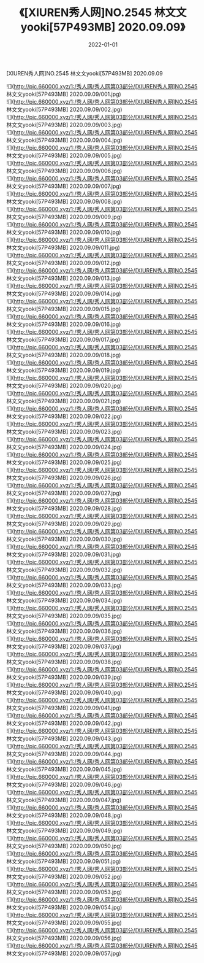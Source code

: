 ﻿---
layout: post
title:  《[XIUREN秀人网]NO.2545 林文文yooki[57P493MB] 2020.09.09》
date:   2022-01-01
img: http://pic.660000.xyz/1:/秀人网/秀人网第03部分/[XIUREN秀人网]NO.2545 林文文yooki[57P493MB] 2020.09.09/000.jpg
categories: [美女, 清纯, 唯美]
---

[XIUREN秀人网]NO.2545 林文文yooki[57P493MB] 2020.09.09

 ![](http://pic.660000.xyz/1:/秀人网/秀人网第03部分/[XIUREN秀人网]NO.2545 林文文yooki[57P493MB] 2020.09.09/001.jpg) <br>![](http://pic.660000.xyz/1:/秀人网/秀人网第03部分/[XIUREN秀人网]NO.2545 林文文yooki[57P493MB] 2020.09.09/002.jpg) <br>![](http://pic.660000.xyz/1:/秀人网/秀人网第03部分/[XIUREN秀人网]NO.2545 林文文yooki[57P493MB] 2020.09.09/003.jpg) <br>![](http://pic.660000.xyz/1:/秀人网/秀人网第03部分/[XIUREN秀人网]NO.2545 林文文yooki[57P493MB] 2020.09.09/004.jpg) <br>![](http://pic.660000.xyz/1:/秀人网/秀人网第03部分/[XIUREN秀人网]NO.2545 林文文yooki[57P493MB] 2020.09.09/005.jpg) <br>![](http://pic.660000.xyz/1:/秀人网/秀人网第03部分/[XIUREN秀人网]NO.2545 林文文yooki[57P493MB] 2020.09.09/006.jpg) <br>![](http://pic.660000.xyz/1:/秀人网/秀人网第03部分/[XIUREN秀人网]NO.2545 林文文yooki[57P493MB] 2020.09.09/007.jpg) <br>![](http://pic.660000.xyz/1:/秀人网/秀人网第03部分/[XIUREN秀人网]NO.2545 林文文yooki[57P493MB] 2020.09.09/008.jpg) <br>![](http://pic.660000.xyz/1:/秀人网/秀人网第03部分/[XIUREN秀人网]NO.2545 林文文yooki[57P493MB] 2020.09.09/009.jpg) <br>![](http://pic.660000.xyz/1:/秀人网/秀人网第03部分/[XIUREN秀人网]NO.2545 林文文yooki[57P493MB] 2020.09.09/010.jpg) <br>![](http://pic.660000.xyz/1:/秀人网/秀人网第03部分/[XIUREN秀人网]NO.2545 林文文yooki[57P493MB] 2020.09.09/011.jpg) <br>![](http://pic.660000.xyz/1:/秀人网/秀人网第03部分/[XIUREN秀人网]NO.2545 林文文yooki[57P493MB] 2020.09.09/012.jpg) <br>![](http://pic.660000.xyz/1:/秀人网/秀人网第03部分/[XIUREN秀人网]NO.2545 林文文yooki[57P493MB] 2020.09.09/013.jpg) <br>![](http://pic.660000.xyz/1:/秀人网/秀人网第03部分/[XIUREN秀人网]NO.2545 林文文yooki[57P493MB] 2020.09.09/014.jpg) <br>![](http://pic.660000.xyz/1:/秀人网/秀人网第03部分/[XIUREN秀人网]NO.2545 林文文yooki[57P493MB] 2020.09.09/015.jpg) <br>![](http://pic.660000.xyz/1:/秀人网/秀人网第03部分/[XIUREN秀人网]NO.2545 林文文yooki[57P493MB] 2020.09.09/016.jpg) <br>![](http://pic.660000.xyz/1:/秀人网/秀人网第03部分/[XIUREN秀人网]NO.2545 林文文yooki[57P493MB] 2020.09.09/017.jpg) <br>![](http://pic.660000.xyz/1:/秀人网/秀人网第03部分/[XIUREN秀人网]NO.2545 林文文yooki[57P493MB] 2020.09.09/018.jpg) <br>![](http://pic.660000.xyz/1:/秀人网/秀人网第03部分/[XIUREN秀人网]NO.2545 林文文yooki[57P493MB] 2020.09.09/019.jpg) <br>![](http://pic.660000.xyz/1:/秀人网/秀人网第03部分/[XIUREN秀人网]NO.2545 林文文yooki[57P493MB] 2020.09.09/020.jpg) <br>![](http://pic.660000.xyz/1:/秀人网/秀人网第03部分/[XIUREN秀人网]NO.2545 林文文yooki[57P493MB] 2020.09.09/021.jpg) <br>![](http://pic.660000.xyz/1:/秀人网/秀人网第03部分/[XIUREN秀人网]NO.2545 林文文yooki[57P493MB] 2020.09.09/022.jpg) <br>![](http://pic.660000.xyz/1:/秀人网/秀人网第03部分/[XIUREN秀人网]NO.2545 林文文yooki[57P493MB] 2020.09.09/023.jpg) <br>![](http://pic.660000.xyz/1:/秀人网/秀人网第03部分/[XIUREN秀人网]NO.2545 林文文yooki[57P493MB] 2020.09.09/024.jpg) <br>![](http://pic.660000.xyz/1:/秀人网/秀人网第03部分/[XIUREN秀人网]NO.2545 林文文yooki[57P493MB] 2020.09.09/025.jpg) <br>![](http://pic.660000.xyz/1:/秀人网/秀人网第03部分/[XIUREN秀人网]NO.2545 林文文yooki[57P493MB] 2020.09.09/026.jpg) <br>![](http://pic.660000.xyz/1:/秀人网/秀人网第03部分/[XIUREN秀人网]NO.2545 林文文yooki[57P493MB] 2020.09.09/027.jpg) <br>![](http://pic.660000.xyz/1:/秀人网/秀人网第03部分/[XIUREN秀人网]NO.2545 林文文yooki[57P493MB] 2020.09.09/028.jpg) <br>![](http://pic.660000.xyz/1:/秀人网/秀人网第03部分/[XIUREN秀人网]NO.2545 林文文yooki[57P493MB] 2020.09.09/029.jpg) <br>![](http://pic.660000.xyz/1:/秀人网/秀人网第03部分/[XIUREN秀人网]NO.2545 林文文yooki[57P493MB] 2020.09.09/030.jpg) <br>![](http://pic.660000.xyz/1:/秀人网/秀人网第03部分/[XIUREN秀人网]NO.2545 林文文yooki[57P493MB] 2020.09.09/031.jpg) <br>![](http://pic.660000.xyz/1:/秀人网/秀人网第03部分/[XIUREN秀人网]NO.2545 林文文yooki[57P493MB] 2020.09.09/032.jpg) <br>![](http://pic.660000.xyz/1:/秀人网/秀人网第03部分/[XIUREN秀人网]NO.2545 林文文yooki[57P493MB] 2020.09.09/033.jpg) <br>![](http://pic.660000.xyz/1:/秀人网/秀人网第03部分/[XIUREN秀人网]NO.2545 林文文yooki[57P493MB] 2020.09.09/034.jpg) <br>![](http://pic.660000.xyz/1:/秀人网/秀人网第03部分/[XIUREN秀人网]NO.2545 林文文yooki[57P493MB] 2020.09.09/035.jpg) <br>![](http://pic.660000.xyz/1:/秀人网/秀人网第03部分/[XIUREN秀人网]NO.2545 林文文yooki[57P493MB] 2020.09.09/036.jpg) <br>![](http://pic.660000.xyz/1:/秀人网/秀人网第03部分/[XIUREN秀人网]NO.2545 林文文yooki[57P493MB] 2020.09.09/037.jpg) <br>![](http://pic.660000.xyz/1:/秀人网/秀人网第03部分/[XIUREN秀人网]NO.2545 林文文yooki[57P493MB] 2020.09.09/038.jpg) <br>![](http://pic.660000.xyz/1:/秀人网/秀人网第03部分/[XIUREN秀人网]NO.2545 林文文yooki[57P493MB] 2020.09.09/039.jpg) <br>![](http://pic.660000.xyz/1:/秀人网/秀人网第03部分/[XIUREN秀人网]NO.2545 林文文yooki[57P493MB] 2020.09.09/040.jpg) <br>![](http://pic.660000.xyz/1:/秀人网/秀人网第03部分/[XIUREN秀人网]NO.2545 林文文yooki[57P493MB] 2020.09.09/041.jpg) <br>![](http://pic.660000.xyz/1:/秀人网/秀人网第03部分/[XIUREN秀人网]NO.2545 林文文yooki[57P493MB] 2020.09.09/042.jpg) <br>![](http://pic.660000.xyz/1:/秀人网/秀人网第03部分/[XIUREN秀人网]NO.2545 林文文yooki[57P493MB] 2020.09.09/043.jpg) <br>![](http://pic.660000.xyz/1:/秀人网/秀人网第03部分/[XIUREN秀人网]NO.2545 林文文yooki[57P493MB] 2020.09.09/044.jpg) <br>![](http://pic.660000.xyz/1:/秀人网/秀人网第03部分/[XIUREN秀人网]NO.2545 林文文yooki[57P493MB] 2020.09.09/045.jpg) <br>![](http://pic.660000.xyz/1:/秀人网/秀人网第03部分/[XIUREN秀人网]NO.2545 林文文yooki[57P493MB] 2020.09.09/046.jpg) <br>![](http://pic.660000.xyz/1:/秀人网/秀人网第03部分/[XIUREN秀人网]NO.2545 林文文yooki[57P493MB] 2020.09.09/047.jpg) <br>![](http://pic.660000.xyz/1:/秀人网/秀人网第03部分/[XIUREN秀人网]NO.2545 林文文yooki[57P493MB] 2020.09.09/048.jpg) <br>![](http://pic.660000.xyz/1:/秀人网/秀人网第03部分/[XIUREN秀人网]NO.2545 林文文yooki[57P493MB] 2020.09.09/049.jpg) <br>![](http://pic.660000.xyz/1:/秀人网/秀人网第03部分/[XIUREN秀人网]NO.2545 林文文yooki[57P493MB] 2020.09.09/050.jpg) <br>![](http://pic.660000.xyz/1:/秀人网/秀人网第03部分/[XIUREN秀人网]NO.2545 林文文yooki[57P493MB] 2020.09.09/051.jpg) <br>![](http://pic.660000.xyz/1:/秀人网/秀人网第03部分/[XIUREN秀人网]NO.2545 林文文yooki[57P493MB] 2020.09.09/052.jpg) <br>![](http://pic.660000.xyz/1:/秀人网/秀人网第03部分/[XIUREN秀人网]NO.2545 林文文yooki[57P493MB] 2020.09.09/053.jpg) <br>![](http://pic.660000.xyz/1:/秀人网/秀人网第03部分/[XIUREN秀人网]NO.2545 林文文yooki[57P493MB] 2020.09.09/054.jpg) <br>![](http://pic.660000.xyz/1:/秀人网/秀人网第03部分/[XIUREN秀人网]NO.2545 林文文yooki[57P493MB] 2020.09.09/055.jpg) <br>![](http://pic.660000.xyz/1:/秀人网/秀人网第03部分/[XIUREN秀人网]NO.2545 林文文yooki[57P493MB] 2020.09.09/056.jpg) <br>![](http://pic.660000.xyz/1:/秀人网/秀人网第03部分/[XIUREN秀人网]NO.2545 林文文yooki[57P493MB] 2020.09.09/057.jpg) <br>